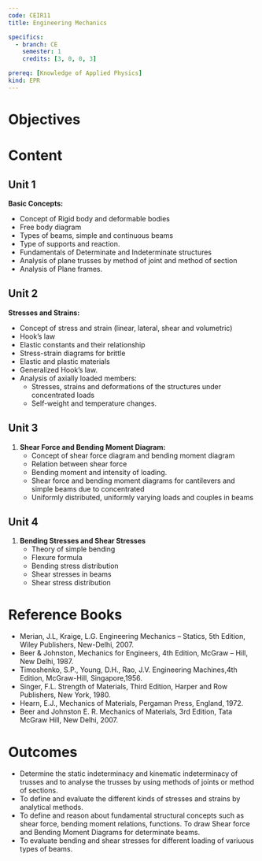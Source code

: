 ```yaml
---
code: CEIR11
title: Engineering Mechanics

specifics:
  - branch: CE
    semester: 1
    credits: [3, 0, 0, 3]

prereq: [Knowledge of Applied Physics]
kind: EPR
---
```


# Objectives

# Content

## Unit 1

**Basic Concepts:**
   - Concept of Rigid body and deformable bodies
   - Free body diagram
   - Types of beams, simple and continuous beams
   - Type of supports and reaction.
   - Fundamentals of Determinate and Indeterminate structures
   - Analysis of plane trusses by method of joint and method of section
   - Analysis of Plane frames.

## Unit 2

**Stresses and Strains:**
   - Concept of stress and strain (linear, lateral, shear and volumetric)
   - Hook’s law
   - Elastic constants and their relationship
   - Stress-strain diagrams for brittle 
   - Elastic and plastic materials
   - Generalized Hook’s law.
   - Analysis of axially loaded members:
     - Stresses, strains and deformations of the structures under concentrated loads
     - Self-weight and temperature changes.
  
## Unit 3

1. **Shear Force and Bending Moment Diagram:**
    - Concept of shear force diagram and bending moment diagram 
    - Relation between shear force
    - Bending moment and intensity of loading. 
    - Shear force and bending moment diagrams for cantilevers and simple beams due to concentrated
    - Uniformly distributed, uniformly varying loads and couples in beams

## Unit 4

1. **Bending Stresses and Shear Stresses**
   - Theory of simple bending
   - Flexure formula 
   - Bending stress distribution
   - Shear stresses in beams
   - Shear stress distribution
  
# Reference Books

- Merian, J.L, Kraige, L.G. Engineering Mechanics – Statics, 5th Edition, Wiley Publishers, New-Delhi, 2007.
- Beer & Johnston, Mechanics for Engineers, 4th Edition, McGraw – Hill, New Delhi, 1987.
- Timoshenko, S.P., Young, D.H., Rao, J.V. Engineering Machines,4th Edition, McGraw-Hill, Singapore,1956.
- Singer, F.L. Strength of Materials, Third Edition, Harper and Row Publishers, New York, 1980.
- Hearn, E.J., Mechanics of Materials, Pergaman Press, England, 1972.
- Beer and Johnston E. R. Mechanics of Materials, 3rd Edition, Tata McGraw Hill, New Delhi, 2007.

# Outcomes

- Determine the static indeterminacy and kinematic indeterminacy of trusses and to analyse the trusses by using methods of joints or method of sections.
- To define and evaluate the different kinds of stresses and strains by analytical methods.
- To define and reason about fundamental structural concepts such as shear force, bending moment relations, functions. To draw Shear force and Bending Moment Diagrams for determinate beams.
- To evaluate bending and shear stresses for different loading of variuous types of beams.
